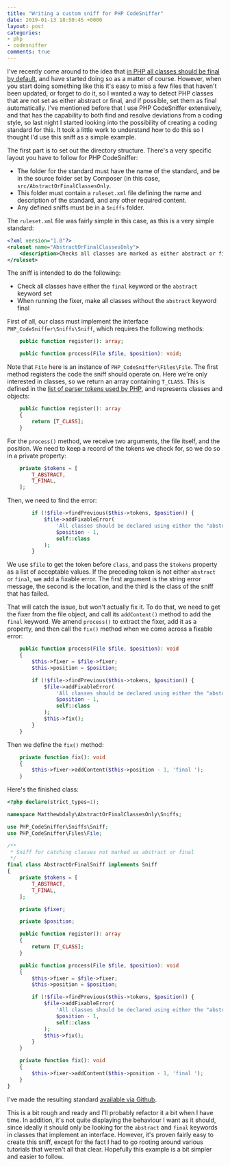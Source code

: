 ```yaml
---
title: "Writing a custom sniff for PHP CodeSniffer"
date: 2019-01-13 18:50:45 +0000
layout: post
categories:
- php
- codesniffer
comments: true
---
```


I've recently come around to the idea that [in PHP all classes should be final by default](https://matthiasnoback.nl/2018/09/final-classes-by-default-why/), and have started doing so as a matter of course. However, when you start doing something like this it's easy to miss a few files that haven't been updated, or forget to do it, so I wanted a way to detect PHP classes that are not set as either abstract or final, and if possible, set them as final automatically. I've mentioned before that I use PHP CodeSniffer extensively, and that has the capability to both find and resolve deviations from a coding style, so last night I started looking into the possibility of creating a coding standard for this. It took a little work to understand how to do this so I thought I'd use this sniff as a simple example.

The first part is to set out the directory structure. There's a very specific layout you have to follow for PHP CodeSniffer:

* The folder for the standard must have the name of the standard, and be in the source folder set by Composer (in this case, `src/AbstractOrFinalClassesOnly`.
* This folder must contain a `ruleset.xml` file defining the name and description of the standard, and any other required content.
* Any defined sniffs must be in a `Sniffs` folder.

The `ruleset.xml` file was fairly simple in this case, as this is a very simple standard:

```xml
<?xml version="1.0"?>
<ruleset name="AbstractOrFinalClassesOnly">
    <description>Checks all classes are marked as either abstract or final.</description>
</ruleset>
```

The sniff is intended to do the following:

* Check all classes have either the `final` keyword or the `abstract` keyword set
* When running the fixer, make all classes without the `abstract` keyword final

First of all, our class must implement the interface `PHP_CodeSniffer\Sniffs\Sniff`, which requires the following methods:

```php
    public function register(): array;

    public function process(File $file, $position): void;
```

Note that `File` here is an instance of `PHP_CodeSniffer\Files\File`. The first method registers the code the sniff should operate on. Here we're only interested in classes, so we return an array containing `T_CLASS`. This is defined in the [list of parser tokens used by PHP](https://secure.php.net/manual/en/tokens.php), and represents classes and objects:

```php
    public function register(): array
    {
        return [T_CLASS];
    }
```

For the `process()` method, we receive two arguments, the file itself, and the position. We need to keep a record of the tokens we check for, so we do so in a private property:

```php
    private $tokens = [
        T_ABSTRACT,
        T_FINAL,
    ];
```

Then, we need to find the error:

```php
        if (!$file->findPrevious($this->tokens, $position)) {
            $file->addFixableError(
                'All classes should be declared using either the "abstract" or "final" keyword',
                $position - 1,
                self::class
            );
        }
```

We use `$file` to get the token before `class`, and pass the `$tokens` property as a list of acceptable values. If the preceding token is not either `abstract` or `final`, we add a fixable error. The first argument is the string error message, the second is the location, and the third is the class of the sniff that has failed.

That will catch the issue, but won't actually fix it. To do that, we need to get the fixer from the file object, and call its `addContent()` method to add the `final` keyword. We amend `process()` to extract the fixer, add it as a property, and then call the `fix()` method when we come across a fixable error:

```php
    public function process(File $file, $position): void
    {
        $this->fixer = $file->fixer;
        $this->position = $position;

        if (!$file->findPrevious($this->tokens, $position)) {
            $file->addFixableError(
                'All classes should be declared using either the "abstract" or "final" keyword',
                $position - 1,
                self::class
            );
            $this->fix();
        }
    }
```

Then we define the `fix()` method:

```php
    private function fix(): void
    {
        $this->fixer->addContent($this->position - 1, 'final ');
    }
```

Here's the finished class:

```php
<?php declare(strict_types=1);

namespace Matthewbdaly\AbstractOrFinalClassesOnly\Sniffs;

use PHP_CodeSniffer\Sniffs\Sniff;
use PHP_CodeSniffer\Files\File;

/**
 * Sniff for catching classes not marked as abstract or final
 */
final class AbstractOrFinalSniff implements Sniff
{
    private $tokens = [
        T_ABSTRACT,
        T_FINAL,
    ];

    private $fixer;

    private $position;

    public function register(): array
    {
        return [T_CLASS];
    }

    public function process(File $file, $position): void
    {
        $this->fixer = $file->fixer;
        $this->position = $position;

        if (!$file->findPrevious($this->tokens, $position)) {
            $file->addFixableError(
                'All classes should be declared using either the "abstract" or "final" keyword',
                $position - 1,
                self::class
            );
            $this->fix();
        }
    }

    private function fix(): void
    {
        $this->fixer->addContent($this->position - 1, 'final ');
    }
}
```

I've made the resulting standard [available via Github](https://github.com/matthewbdaly/abstract-or-final-sniff).

This is a bit rough and ready and I'll probably refactor it a bit when I have time. In addition, it's not quite displaying the behaviour I want as it should, since ideally it should only be looking for the `abstract` and `final` keywords in classes that implement an interface. However, it's proven fairly easy to create this sniff, except for the fact I had to go rooting around various tutorials that weren't all that clear. Hopefully this example is a bit simpler and easier to follow.
